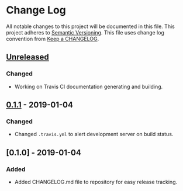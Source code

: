 # Change Log
All notable changes to this project will be documented in this file.
This project adheres to [Semantic Versioning].
This file uses change log convention from [Keep a CHANGELOG].

## [Unreleased]
### Changed
- Working on Travis CI documentation generating and building.

## [0.1.1] - 2019-01-04
### Changed
- Changed `.travis.yml` to alert development server on build status.

## [0.1.0] - 2019-01-04
### Added
- Added CHANGELOG.md file to repository for easy release tracking.

[Keep a CHANGELOG]: http://keepachangelog.com
[Semantic Versioning]: http://semver.org/

[unreleased]: https://github.com/DoctorJew/star-wars-vehicles-redux/compare/0.1.1...HEAD
[0.1.1]: https://github.com/DoctorJew/star-wars-vehicles-redux/compare/0.1.0...0.1.1
